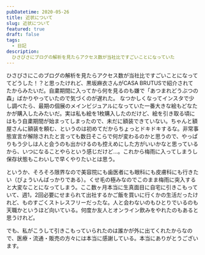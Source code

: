 ```yaml
---
pubDatetime: 2020-05-26
title: 近状について
slug: 近状について
featured: true
draft: false
tags:
  - 日記
description:
  ひさびさにブログの解析を見たらアクセス数が当社比ですごいことになっていた
---
```


ひさびさにこのブログの解析を見たらアクセス数が当社比ですごいことになっててどうした！？と思ったけれど、黒坂麻衣さんがCASA BRUTUSで紹介されてたからみたいだ。自粛期間に入ってから何を見るのも嫌で「あつまれどうぶつの森」ばかりやっていたので気づくのが遅れた。
なつかしくなってインスタで少し調べたら、最期の個展のメインビジュアルになっていた一番大きな絵もどなたかが購入したみたいだ。実は私も絵を1枚購入したのだけど、絵を引き取る頃にはもう自粛期間が始まってしまったので、未だに額装できていない。ちゃんと額屋さんに額装を頼む、というのは初めてだからちょっとドキドキするな。非常事態宣言が解除されたと言っても数日そこらで何が変わるのかと思うので、やっぱりもう少しは人と会うのも出かけるのも控えめにした方がいいかなと思っているから、いつになることやらという感じだけど…。これから梅雨に入ってしまうし保存状態もこわいしで早くやりたいとは思う。

というか、そろそろ限界なので美容院にも歯医者にも眼科にも皮膚科にも行きたい（びょういんばっかりである）。くせ毛の極みなのでこのまま梅雨に突入すると大変なことになってしまう。ここ数ヶ月本当に生真面目に自宅に引きこもっていて、週1，2回必要にせまられて出社するかご飯を買いに行くかの生活だったけれど、ものすごくストレスフリーだったな。人と会わないのもひとりでいるのも天職かというほど向いている。何度か友人とオンライン飲みをやれたのもあると思うけれど。

でも、私がこうして引きこもっていられたのは誰かが外に出てくれたからなので、医療・流通・販売の方々には本当に感謝している。本当にありがとうございます。